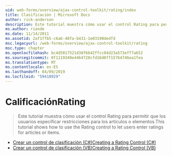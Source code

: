 ```yaml
---
uid: web-forms/overview/ajax-control-toolkit/rating/index
title: Clasificación | Microsoft Docs
author: rick-anderson
description: Este tutorial muestra cómo usar el control Rating para permitir que los usuarios especificar restricciones para los artículos o elementos.
ms.author: riande
ms.date: 11/14/2011
ms.assetid: 2af1ffb5-c6a6-40fa-b431-1e03190dedfd
msc.legacyurl: /web-forms/overview/ajax-control-toolkit/rating
msc.type: chapter
ms.openlocfilehash: bc4d5017521d38f6642ffcc04d23a573eff7a652
ms.sourcegitcommit: 0f1119340e4464720cfd16d0ff15764746ea1fea
ms.translationtype: MT
ms.contentlocale: es-ES
ms.lasthandoff: 04/09/2019
ms.locfileid: "59418929"
---
```

# <a name="rating"></a><span data-ttu-id="952ec-103">Calificación</span><span class="sxs-lookup"><span data-stu-id="952ec-103">Rating</span></span>

> <span data-ttu-id="952ec-104">Este tutorial muestra cómo usar el control Rating para permitir que los usuarios especificar restricciones para los artículos o elementos.</span><span class="sxs-lookup"><span data-stu-id="952ec-104">This tutorial shows how to use the Rating control to let users enter ratings for articles or items.</span></span>


- [<span data-ttu-id="952ec-105">Crear un control de clasificación (C#)</span><span class="sxs-lookup"><span data-stu-id="952ec-105">Creating a Rating Control (C#)</span></span>](creating-a-rating-control-cs.md)
- [<span data-ttu-id="952ec-106">Crear un control de clasificación (VB)</span><span class="sxs-lookup"><span data-stu-id="952ec-106">Creating a Rating Control (VB)</span></span>](creating-a-rating-control-vb.md)

